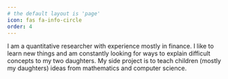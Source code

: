```yaml
---
# the default layout is 'page'
icon: fas fa-info-circle
order: 4
---
```


I am a quantitative researcher with experience mostly in finance. I like to learn new things and am constantly looking for ways to explain difficult concepts to my two daughters. My side project is to teach children (mostly my daughters) ideas from mathematics and computer science. 
